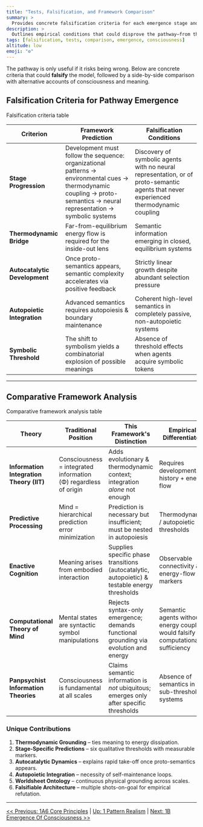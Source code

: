 ```yaml
---
title: "Tests, Falsification, and Framework Comparison"
summary: >
  Provides concrete falsification criteria for each emergence stage and contrasts the framework with competing theories of consciousness and meaning.
description: >
  Outlines empirical conditions that could disprove the pathway—from thermodynamic coupling to symbolic thresholds—and presents a comparative table highlighting distinctions from IIT, predictive processing, enactivism, computationalism, and panpsychism.
tags: [falsification, tests, comparison, emergence, consciousness]
altitude: low
emoji: "⚙️"
---
```


The pathway is only useful if it risks being wrong. Below are concrete criteria that could **falsify** the model, followed by a side-by-side comparison with alternative accounts of consciousness and meaning.

## Falsification Criteria for Pathway Emergence

Falsification criteria table

| Criterion | Framework Prediction | Falsification Conditions |
|-----------|---------------------|--------------------------|
| **Stage Progression** | Development must follow the sequence: organizational patterns → environmental cues → thermodynamic coupling → proto-semantics → neural representation → symbolic systems | Discovery of symbolic agents with no neural representation, or of proto-semantic agents that never experienced thermodynamic coupling |
| **Thermodynamic Bridge** | Far-from-equilibrium energy flow is required for the inside-out lens | Semantic information emerging in closed, equilibrium systems |
| **Autocatalytic Development** | Once proto-semantics appears, semantic complexity accelerates via positive feedback | Strictly linear growth despite abundant selection pressure |
| **Autopoietic Integration** | Advanced semantics requires autopoiesis & boundary maintenance | Coherent high-level semantics in completely passive, non-autopoietic systems |
| **Symbolic Threshold** | The shift to symbolism yields a combinatorial explosion of possible meanings | Absence of threshold effects when agents acquire symbolic tokens |

---

## Comparative Framework Analysis

Comparative framework analysis table

| Theory | Traditional Position | This Framework's Distinction | Empirical Differentiator |
|--------|---------------------|------------------------------|---------------------------|
| **Information Integration Theory (IIT)** | Consciousness = integrated information (Φ) regardless of origin | Adds evolutionary & thermodynamic context; integration *alone* not enough | Requires developmental history + energy flow |
| **Predictive Processing** | Mind = hierarchical prediction error minimization | Prediction is necessary but insufficient; must be nested in autopoiesis | Thermodynamic / autopoietic thresholds |
| **Enactive Cognition** | Meaning arises from embodied interaction | Supplies specific phase transitions (autocatalytic, autopoietic) & testable energy thresholds | Observable connectivity & energy-flow markers |
| **Computational Theory of Mind** | Mental states are syntactic symbol manipulations | Rejects syntax-only emergence; demands functional grounding via evolution and energy | Semantic agents without energy coupling would falsify computational sufficiency |
| **Panpsychist Information Theories** | Consciousness is fundamental at all scales | Claims semantic information is *not* ubiquitous; emerges only after specific thresholds | Absence of semantics in sub-threshold systems |

### Unique Contributions

1. **Thermodynamic Grounding** – ties meaning to energy dissipation.
2. **Stage-Specific Predictions** – six qualitative thresholds with measurable markers.
3. **Autocatalytic Dynamics** – explains rapid take-off once proto-semantics appears.
4. **Autopoietic Integration** – necessity of self-maintenance loops.
5. **Worldsheet Ontology** – continuous physical grounding across scales.
6. **Falsifiable Architecture** – multiple shots-on-goal for empirical refutation.

---
[<< Previous: 1A6 Core Principles](1a6-core-principles.md) | [Up: 1 Pattern Realism](../1-pattern-realism.md) | [Next: 1B Emergence Of Consciousness >>](../1b-emergence-of-consciousness.md)
